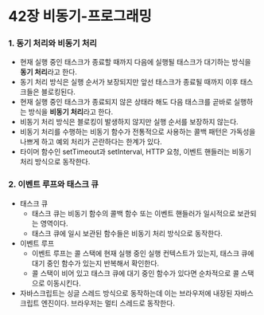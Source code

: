 # 42장 비동기-프로그래밍

### 1. 동기 처리와 비동기 처리

- 현재 실행 중인 태스크가 종료할 때까지 다음에 실행될 태스크가 대기하는 방식을 **동기 처리**라고 한다.
- 동기 처리 방식은 실행 순서가 보장되지만 앞선 태스크가 종료될 때까지 이후 태스크들은 블로킹된다.
- 현재 실행 중인 태스크가 종료되지 않은 상태라 해도 다음 태스크를 곧바로 실행하는 방식을 **비동기 처리**라고 한다.
- 비동기 처리 방식은 블로킹이 발생하지 않지만 실행 순서를 보장하지 않는다.
- 비동기 처리를 수행하는 비동기 함수가 전통적으로 사용하는 콜백 패턴은 가독성을 나쁘게 하고 예외 처리가 곤란하다는 한계가 있다.
- 타이머 함수인 setTimeout과 setInterval, HTTP 요청, 이벤트 핸들러는 비동기 처리 방식으로 동작한다.

### 2. 이벤트 루프와 태스크 큐

- 태스크 큐
  - 태스크 큐는 비동기 함수의 콜백 함수 또는 이벤트 핸들러가 일시적으로 보관되는 영역이다.
  - 태스크 큐에 일시 보관된 함수들은 비동기 처리 방식으로 동작한다.
- 이벤트 루프
  - 이벤트 루프는 콜 스택에 현재 실행 중인 실행 컨텍스트가 있는지, 태스크 큐에 대기 중인 함수가 있는지 반복해서 확인한다.
  - 콜 스택이 비어 있고 태스크 큐에 대기 중인 함수가 있다면 순차적으로 콜 스택으로 이동시킨다.
- 자바스크립트는 싱글 스레드 방식으로 동작하는데 이는 브라우저에 내장된 자바스크립트 엔진이다. 브라우저는 멀티 스레드로 동작한다.
